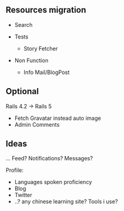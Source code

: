## Resources migration

* Search
* Tests
  * Story Fetcher

* Non Function
  * Info Mail/BlogPost

## Optional

Rails 4.2 -> Rails 5
* Fetch Gravatar instead auto image
* Admin
  Comments

## Ideas
... Feed? Notifications? Messages?

Profile:
* Languages spoken proficiency
* Blog
* Twitter
* ..? any chinese learning site? Tools i use?

